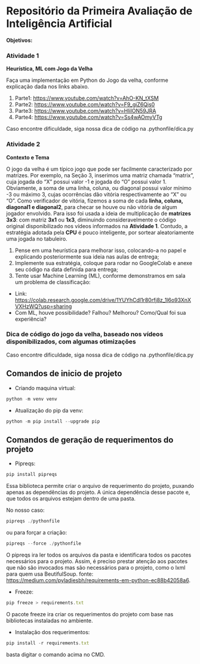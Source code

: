 # Repositório da Primeira Avaliação de Inteligência Artificial
__Objetivos:__
### Atividade 1
__Heurística, ML com Jogo da Velha__

Faça uma implementação em Python do Jogo da velha, conforme explicação dada nos links abaixo.
1. Parte1: https://www.youtube.com/watch?v=AhO-KN_tXSM
2. Parte2: https://www.youtube.com/watch?v=F9_giZ6Qjs0
3. Parte3: https://www.youtube.com/watch?v=HliION59JRA
4. Parte4: https://www.youtube.com/watch?v=Ss4wAOmyVTg

Caso encontre dificuldade, siga nossa dica de código na .pythonfile/dica.py

### Atividade 2
__Contexto e Tema__

O jogo da velha é um típico jogo que pode ser facilmente caracterizado por matrizes. Por
exemplo, na Seção 3, inserimos uma matriz chamada “matrix”, cuja jogada do “X” possui valor -1
e jogada do “O” possui valor 1. Obviamente, a soma de uma linha, coluna, ou diagonal possui valor
mínimo -3 ou máximo 3, cujas ocorrências dão vitória respectivamente ao “X” ou “O”. Como
verificador de vitória, fizemos a soma de cada __linha, coluna, diagonal1 e diagonal2__, para checar
se houve ou não vitória de algum jogador envolvido. Para isso foi usada a ideia de multiplicação de
__matrizes 3x3__: com matriz __3x1__ ou __1x3__, diminuindo consideravelmente o código original
disponibilizado nos vídeos informados na __Atividade 1__. Contudo, a estratégia adotada pela __CPU__ é pouco
inteligente, por sortear aleatoriamente uma jogada no tabuleiro.

1. Pense em uma heurística para melhorar isso, colocando-a no papel e explicando
posteriormente sua ideia nas aulas de entrega;
2. Implemente sua estratégia, coloque para rodar no GoogleColab e anexe seu
código na data definida para entrega;
3. Tente usar Machine Learning (ML), conforme demonstramos em sala um
problema de classificação:
* Link: https://colab.research.google.com/drive/1YUYhCdl1r80rfj8z_1l6o93XnXVXHzWQ?usp=sharing
* Com ML, houve possibilidade? Falhou? Melhorou? Como/Qual foi sua experiência?

### Dica de código do jogo da velha, baseado nos vídeos disponibilizados, com algumas otimizações
Caso encontre dificuldade, siga nossa dica de código na .pythonfile/dica.py

## Comandos de inicio de projeto 
* Criando maquina virtual:
```javascript
python -m venv venv
```

* Atualização do pip da venv:
```javascript
python -m pip install --upgrade pip
```

## Comandos de geração de requerimentos do projeto
* Pipreqs:
```javascript
pip install pipreqs
```
Essa biblioteca permite criar o arquivo de requerimento do projeto, puxando apenas as dependências do projeto. A única dependência 
desse pacote e, que todos os arquivos estejam dentro de uma pasta. 

No nosso caso:
```javascript
pipreqs ./pythonfile
```
ou para forçar a criação:
```javascript
pipreqs --force ./pythonfile
```
O pipreqs ira ler todos os arquivos da pasta e identificara todos 
os pacotes necessários para o projeto. Assim, é preciso prestar atenção aos pacotes que não são invocados mas são necessários para o projeto, como o lxml para quem usa BeutifulSoup. fonte: https://medium.com/pyladiesbh/requirements-em-python-ec88b42058a6.

* Freeze:
```javascript
pip freeze > requirements.txt
```
O pacote freeze ira criar os requerimentos do projeto com base nas bibliotecas instaladas no ambiente.

* Instalação dos requerimentos:
```javascript
pip install -r requirements.txt
```
basta digitar o comando acima no CMD.